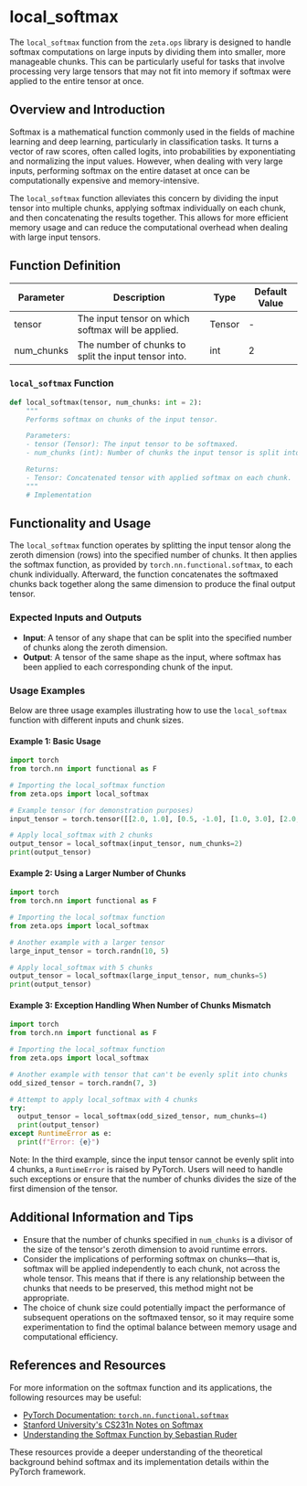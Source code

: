 # local_softmax


The `local_softmax` function from the `zeta.ops` library is designed to handle softmax computations on large inputs by dividing them into smaller, more manageable chunks. This can be particularly useful for tasks that involve processing very large tensors that may not fit into memory if softmax were applied to the entire tensor at once.

## Overview and Introduction

Softmax is a mathematical function commonly used in the fields of machine learning and deep learning, particularly in classification tasks. It turns a vector of raw scores, often called logits, into probabilities by exponentiating and normalizing the input values. However, when dealing with very large inputs, performing softmax on the entire dataset at once can be computationally expensive and memory-intensive.

The `local_softmax` function alleviates this concern by dividing the input tensor into multiple chunks, applying softmax individually on each chunk, and then concatenating the results together. This allows for more efficient memory usage and can reduce the computational overhead when dealing with large input tensors.

## Function Definition

| Parameter   | Description                                           | Type   | Default Value |
|-------------|-------------------------------------------------------|--------|---------------|
| tensor      | The input tensor on which softmax will be applied.    | Tensor | -             |
| num_chunks  | The number of chunks to split the input tensor into.  | int    | 2             |

### `local_softmax` Function
```python
def local_softmax(tensor, num_chunks: int = 2):
    """
    Performs softmax on chunks of the input tensor.

    Parameters:
    - tensor (Tensor): The input tensor to be softmaxed.
    - num_chunks (int): Number of chunks the input tensor is split into.

    Returns:
    - Tensor: Concatenated tensor with applied softmax on each chunk.
    """
    # Implementation
```

## Functionality and Usage

The `local_softmax` function operates by splitting the input tensor along the zeroth dimension (rows) into the specified number of chunks. It then applies the softmax function, as provided by `torch.nn.functional.softmax`, to each chunk individually. Afterward, the function concatenates the softmaxed chunks back together along the same dimension to produce the final output tensor.

### Expected Inputs and Outputs
- **Input**: A tensor of any shape that can be split into the specified number of chunks along the zeroth dimension.
- **Output**: A tensor of the same shape as the input, where softmax has been applied to each corresponding chunk of the input.

### Usage Examples

Below are three usage examples illustrating how to use the `local_softmax` function with different inputs and chunk sizes.

#### Example 1: Basic Usage
```python
import torch
from torch.nn import functional as F

# Importing the local_softmax function
from zeta.ops import local_softmax

# Example tensor (for demonstration purposes)
input_tensor = torch.tensor([[2.0, 1.0], [0.5, -1.0], [1.0, 3.0], [2.0, 5.0]])

# Apply local_softmax with 2 chunks
output_tensor = local_softmax(input_tensor, num_chunks=2)
print(output_tensor)
```

#### Example 2: Using a Larger Number of Chunks
```python
import torch
from torch.nn import functional as F

# Importing the local_softmax function
from zeta.ops import local_softmax

# Another example with a larger tensor
large_input_tensor = torch.randn(10, 5)

# Apply local_softmax with 5 chunks
output_tensor = local_softmax(large_input_tensor, num_chunks=5)
print(output_tensor)
```

#### Example 3: Exception Handling When Number of Chunks Mismatch
```python
import torch
from torch.nn import functional as F

# Importing the local_softmax function
from zeta.ops import local_softmax

# Another example with tensor that can't be evenly split into chunks
odd_sized_tensor = torch.randn(7, 3)

# Attempt to apply local_softmax with 4 chunks
try:
  output_tensor = local_softmax(odd_sized_tensor, num_chunks=4)
  print(output_tensor)
except RuntimeError as e:
  print(f"Error: {e}")
```

Note: In the third example, since the input tensor cannot be evenly split into 4 chunks, a `RuntimeError` is raised by PyTorch. Users will need to handle such exceptions or ensure that the number of chunks divides the size of the first dimension of the tensor.

## Additional Information and Tips

- Ensure that the number of chunks specified in `num_chunks` is a divisor of the size of the tensor's zeroth dimension to avoid runtime errors.
- Consider the implications of performing softmax on chunks—that is, softmax will be applied independently to each chunk, not across the whole tensor. This means that if there is any relationship between the chunks that needs to be preserved, this method might not be appropriate.
- The choice of chunk size could potentially impact the performance of subsequent operations on the softmaxed tensor, so it may require some experimentation to find the optimal balance between memory usage and computational efficiency.

## References and Resources

For more information on the softmax function and its applications, the following resources may be useful:
- [PyTorch Documentation: `torch.nn.functional.softmax`](https://pytorch.org/docs/stable/nn.functional.html#softmax)
- [Stanford University's CS231n Notes on Softmax](http://cs231n.github.io/linear-classify/#softmax)
- [Understanding the Softmax Function by Sebastian Ruder](https://sebastianruder.com/softmax/)

These resources provide a deeper understanding of the theoretical background behind softmax and its implementation details within the PyTorch framework.

